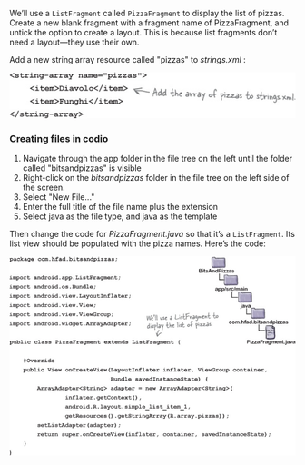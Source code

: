 We’ll use a `ListFragment` called `PizzaFragment` to display the list of pizzas. Create a new blank fragment with a fragment name of PizzaFragment, and untick the option to create a layout. This is because list fragments don’t need a layout—they use their own.

Add a new string array resource called "pizzas" to *strings.xml* :

![](.guides/img/13.png)

### Creating files in codio
1) Navigate through the app folder in the file tree on the left until the folder called "bitsandpizzas" is visible
2) Right-click on the *bitsandpizzas* folder in the file tree on the left side of the screen. 
3) Select "New File..."
4) Enter the full title of the file name plus the extension
5) Select java as the file type, and java as the template

Then change the code for *PizzaFragment.java* so that it’s a `ListFragment`. Its list view should be populated with the pizza names. Here’s the code:

![](.guides/img/14.png)
